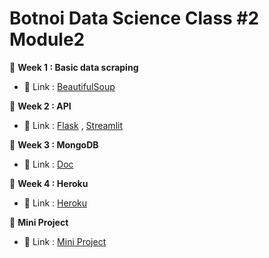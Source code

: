 # Botnoi Data Science Class #2 Module2
:pushpin: **Week 1 : Basic data scraping** 
- :link: Link : [BeautifulSoup](https://www.crummy.com/software/BeautifulSoup/bs4/doc/)
    
:pushpin: **Week 2 : API** 
- :link: Link : [Flask](https://flask.palletsprojects.com) , [Streamlit](https://www.streamlit.io)

:pushpin: **Week 3 : MongoDB** 
- :link: Link : [Doc](https://docs.mongodb.com)

:pushpin: **Week 4 : Heroku** 
- :link: Link : [Heroku](http://Heroku.com/)

:pushpin: **Mini Project** 
- :link: Link : [Mini Project](https://thairath-api.herokuapp.com)
